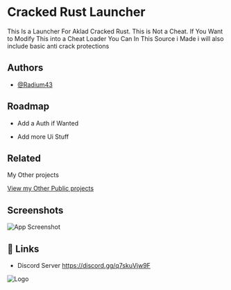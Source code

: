 
# Cracked Rust Launcher

This Is a Launcher For Aklad Cracked Rust. This is Not a Cheat.
If You Want to Modify This into a Cheat Loader You Can 
In This Source i Made i will also include basic anti crack protections


## Authors

- [@Radium43](https://github.com/Radium43)


## Roadmap

- Add a Auth if Wanted

- Add more Ui Stuff


## Related
My Other projects

[View my Other Public projects](https://github.com/Radium43?tab=repositories)


## Screenshots

![App Screenshot](https://via.placeholder.com/468x300?text=App+Screenshot+Here)


## 🔗 Links
- Discord Server https://discord.gg/q7skuVjw9F

![Logo](https://media.discordapp.net/attachments/938950846702567505/1100954807478534224/Eclipse-1.png)

